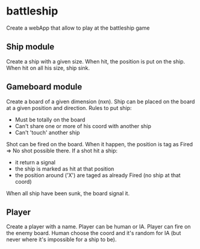 # battleship

Create a webApp that allow to play at the battleship game

## Ship module

Create a ship with a given size.
When hit, the position is put on the ship.
When hit on all his size, ship sink.

## Gameboard module

Create a board of a given dimension (nxn).
Ship can be placed on the board at a given position and direction.
Rules to put ship:

- Must be totally on the board
- Can't share one or more of his coord with another ship
- Can't 'touch' another ship

Shot can be fired on the board. When it happen, the position is tag as Fired => No shot possible there.
If a shot hit a ship:

- it return a signal
- the ship is marked as hit at that position
- the position around ('X') are taged as already Fired (no ship at that coord)

When all ship have been sunk, the board signal it.

## Player

Create a player with a name.
Player can be human or IA.
Player can fire on the enemy board. Human choose the coord and it's random for IA (but never where it's impossible for a ship to be).
